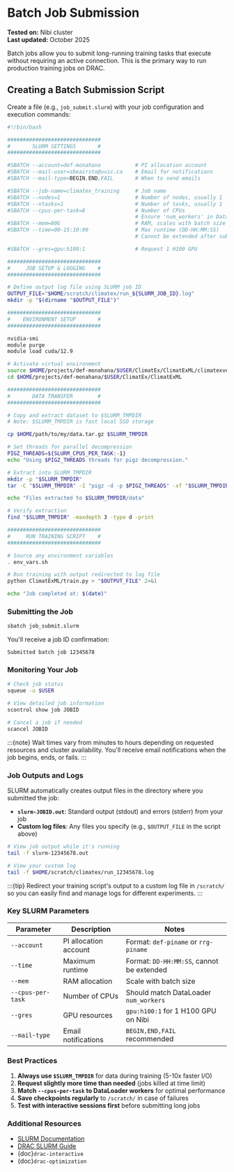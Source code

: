 # Batch Job Submission

**Tested on:** Nibi cluster  
**Last updated:** October 2025

Batch jobs allow you to submit long-running training tasks that execute without requiring an active connection. This is the primary way to run production training jobs on DRAC.

## Creating a Batch Submission Script

Create a file (e.g., `job_submit.slurm`) with your job configuration and execution commands:

```bash
#!/bin/bash

##############################
#       SLURM SETTINGS       #
##############################

#SBATCH --account=def-monahana           # PI allocation account
#SBATCH --mail-user=sbeairsto@uvic.ca    # Email for notifications
#SBATCH --mail-type=BEGIN,END,FAIL       # When to send emails

#SBATCH --job-name=climatex_training     # Job name
#SBATCH --nodes=1                        # Number of nodes, usually 1
#SBATCH --ntasks=1                       # Number of tasks, usually 1
#SBATCH --cpus-per-task=8                # Number of CPUs
                                         # Ensure 'num_workers' in DataLoader <= this
#SBATCH --mem=80G                        # RAM, scales with batch size
#SBATCH --time=00-15:10:00               # Max runtime (DD-HH:MM:SS)
                                         # Cannot be extended after submission

#SBATCH --gres=gpu:h100:1                # Request 1 H100 GPU

##############################
#     JOB SETUP & LOGGING    #
##############################

# Define output log file using SLURM job ID
OUTPUT_FILE="$HOME/scratch/climatex/run_${SLURM_JOB_ID}.log"
mkdir -p "$(dirname "$OUTPUT_FILE")"

##############################
#    ENVIRONMENT SETUP       #
##############################

nvidia-smi
module purge
module load cuda/12.9

# Activate virtual environment
source $HOME/projects/def-monahana/$USER/ClimatEx/ClimatExML/climatexvenv/bin/activate
cd $HOME/projects/def-monahana/$USER/ClimatEx/ClimatExML

##############################
#       DATA TRANSFER        #
##############################

# Copy and extract dataset to $SLURM_TMPDIR
# Note: $SLURM_TMPDIR is fast local SSD storage

cp $HOME/path/to/my/data.tar.gz $SLURM_TMPDIR

# Set threads for parallel decompression
PIGZ_THREADS=${SLURM_CPUS_PER_TASK:-1}
echo "Using $PIGZ_THREADS threads for pigz decompression."

# Extract into SLURM_TMPDIR
mkdir -p "$SLURM_TMPDIR"
tar -C "$SLURM_TMPDIR" -I "pigz -d -p $PIGZ_THREADS" -xf "$SLURM_TMPDIR/data.tar.gz"

echo "Files extracted to $SLURM_TMPDIR/data"

# Verify extraction
find "$SLURM_TMPDIR" -maxdepth 3 -type d -print

##############################
#     RUN TRAINING SCRIPT    #
##############################

# Source any environment variables
. env_vars.sh

# Run training with output redirected to log file
python ClimatExML/train.py > "$OUTPUT_FILE" 2>&1

echo "Job completed at: $(date)"
```


### Submitting the Job

``` bash
sbatch job_submit.slurm
```

You'll receive a job ID confirmation:

```text
Submitted batch job 12345678
```

### Monitoring Your Job

``` bash
# Check job status
squeue -u $USER

# View detailed job information
scontrol show job JOBID

# Cancel a job if needed
scancel JOBID
```

:::{note} Wait times vary from minutes to hours depending on requested resources and cluster availability. You'll receive email notifications when the job begins, ends, or fails.
:::

### Job Outputs and Logs

SLURM automatically creates output files in the directory where you submitted the job:

-   **`slurm-JOBID.out`**: Standard output (stdout) and errors (stderr) from your job
-   **Custom log files**: Any files you specify (e.g.,  `$OUTPUT_FILE`  in the script above)

``` bash
# View job output while it's running
tail -f slurm-12345678.out

# View your custom log
tail -f $HOME/scratch/climatex/run_12345678.log
```

:::{tip} Redirect your training script's output to a custom log file in `/scratch/` so you can easily find and manage logs for different experiments. 
:::

### Key SLURM Parameters

| Parameter | Description | Notes | 
|-----------|-------------|-------| 
| `--account` | PI allocation account | Format: `def-piname` or `rrg-piname` |
 | `--time` | Maximum runtime | Format: `DD-HH:MM:SS`, cannot be extended | 
 | `--mem` | RAM allocation | Scale with batch size | 
 | `--cpus-per-task` | Number of CPUs | Should match DataLoader `num_workers` | 
 | `--gres` | GPU resources | `gpu:h100:1` for 1 H100 GPU on Nibi |
  | `--mail-type` | Email notifications | `BEGIN,END,FAIL` recommended |

### Best Practices

1.  **Always use  `$SLURM_TMPDIR`**  for data during training (5-10x faster I/O)
2.  **Request slightly more time than needed**  (jobs killed at time limit)
3.  **Match  `--cpus-per-task`  to DataLoader workers**  for optimal performance
4.  **Save checkpoints regularly**  to  `/scratch/`  in case of failures
5.  **Test with interactive sessions first**  before submitting long jobs

### Additional Resources

-   [SLURM Documentation](https://slurm.schedmd.com/documentation.html)
-   [DRAC SLURM Guide](https://docs.alliancecan.ca/wiki/Running_jobs)
-   {doc}`drac-interactive`
-   {doc}`drac-optimization`